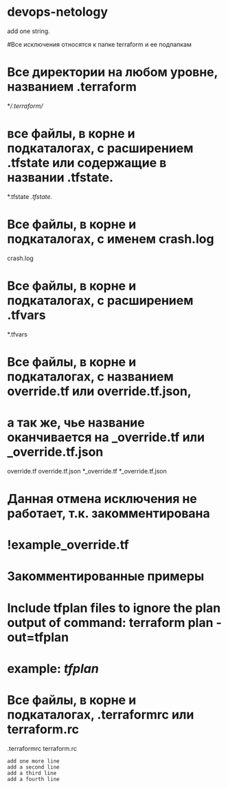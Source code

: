 # devops-netology
add one string.

#Все исключения относятся к папке terraform и ее подпапкам

# Все директории на любом уровне, названием .terraform
**/.terraform/*

# все файлы, в корне и подкаталогах, с расширением .tfstate или содержащие в названии .tfstate.
*.tfstate
*.tfstate.*

# Все файлы, в корне и подкаталогах, с именем crash.log
crash.log

# Все файлы, в корне и подкаталогах, с расширением .tfvars
*.tfvars

# Все файлы, в корне и подкаталогах, с названием override.tf или override.tf.json,
# а так же, чье название оканчивается на _override.tf или _override.tf.json
override.tf
override.tf.json
*_override.tf
*_override.tf.json

# Данная отмена исключения не работает, т.к. закомментирована
# !example_override.tf

# Закомментированные примеры
# Include tfplan files to ignore the plan output of command: terraform plan -out=tfplan
# example: *tfplan*

# Все файлы, в корне и подкаталогах, .terraformrc или terraform.rc
.terraformrc
terraform.rc

    add one more line
    add a second line
    add a third line
    add a fourth line
